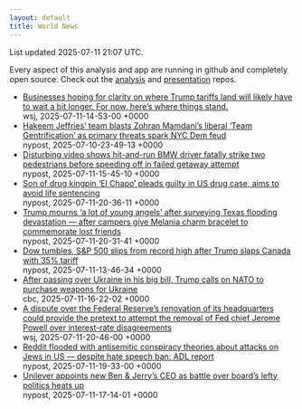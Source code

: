 ```yaml
---
layout: default
title: World News
---
```


<div markdown="0">
<div class="byline small text-muted">List updated <span class="datetime">2025-07-11 21:07 UTC</span>.</div>

<p>Every aspect of this analysis and app are running in github and completely open source. Check out the <a href="https://github.com/Castro-Media/Analysis">analysis</a> and <a href="https://github.com/Castro-Media/TopStoryReview.com">presentation</a> repos.</p>
<ul>
<li><a href='https://www.wsj.com/economy/trade/trump-tariffs-countries-goods-explained-b9878e1a'>Businesses hoping for clarity on where Trump tariffs land will likely have to wait a bit longer. For now, here&#8217;s where things stand.</a><div class='byline small text-muted'>wsj, <span class="datetime">2025-07-11-14-53-00 +0000</span></div></li>
<li><a href='https://nypost.com/2025/07/10/us-news/hakeem-jeffries-team-blasts-zohran-mamdanis-liberal-team-gentrification-as-primary-threats-spark-nyc-dem-feud/'>Hakeem Jeffries&#8217; team blasts Zohran Mamdani&#8217;s liberal &#8216;Team Gentrification&#8217; as primary threats spark NYC Dem feud</a><div class='byline small text-muted'>nypost, <span class="datetime">2025-07-10-23-49-13 +0000</span></div></li>
<li><a href='https://nypost.com/2025/07/11/us-news/hit-and-run-driver-kills-two-pedestrians-on-nyc-street-before-zooming-off-cops/'>Disturbing video shows&#160;hit-and-run BMW driver fatally strike two pedestrians before speeding off in failed getaway attempt</a><div class='byline small text-muted'>nypost, <span class="datetime">2025-07-11-15-45-10 +0000</span></div></li>
<li><a href='https://nypost.com/2025/07/11/us-news/son-of-drug-kingpin-el-chapo-pleads-guilty-in-us-drug-case-aims-to-avoid-life-sentencing/'>Son of drug kingpin &#8216;El Chapo&#8217; pleads guilty in US drug case, aims to avoid life sentencing</a><div class='byline small text-muted'>nypost, <span class="datetime">2025-07-11-20-36-11 +0000</span></div></li>
<li><a href='https://nypost.com/2025/07/11/us-news/texas-flooding-donald-trump-melania-visit-victims-rescuers/'>Trump mourns &#8216;a lot of young angels&#8217; after surveying Texas flooding devastation &#8212; after campers give Melania charm bracelet to commemorate lost friends</a><div class='byline small text-muted'>nypost, <span class="datetime">2025-07-11-20-31-41 +0000</span></div></li>
<li><a href='https://nypost.com/2025/07/11/business/sampp-500-slips-from-record-high-after-trump-slaps-canada-with-35-tariff/'>Dow tumbles, S&P 500 slips from record high after Trump slaps Canada with 35% tariff</a><div class='byline small text-muted'>nypost, <span class="datetime">2025-07-11-13-46-34 +0000</span></div></li>
<li><a href='https://www.cbc.ca/news/world/us-nato-ukraine-weapons-1.7582844?cmp=rss'>After passing over Ukraine in his big bill, Trump calls on NATO to purchase weapons for Ukraine</a><div class='byline small text-muted'>cbc, <span class="datetime">2025-07-11-16-22-02 +0000</span></div></li>
<li><a href='https://www.wsj.com/economy/central-banking/jerome-powell-fed-renovations-trump-fb9793df'>A dispute over the Federal Reserve&#8217;s renovation of its headquarters could provide the pretext to attempt the removal of Fed chief Jerome Powell over interest-rate disagreements</a><div class='byline small text-muted'>wsj, <span class="datetime">2025-07-11-20-46-00 +0000</span></div></li>
<li><a href='https://nypost.com/2025/07/11/business/reddit-flooded-with-antisemitic-conspiracy-theories-about-attacks-on-jews-in-us-despite-hate-speech-ban-adl-report/'>Reddit flooded with antisemitic conspiracy theories about attacks  on Jews in US &#8212; despite hate speech ban: ADL report</a><div class='byline small text-muted'>nypost, <span class="datetime">2025-07-11-19-33-00 +0000</span></div></li>
<li><a href='https://nypost.com/2025/07/11/business/unilever-appoints-new-ben-amp-jerrys-ceo-as-battle-over-boards-lefty-politics-heats-up/'>Unilever appoints new Ben & Jerry&#8217;s CEO as battle over board&#8217;s lefty politics heats up</a><div class='byline small text-muted'>nypost, <span class="datetime">2025-07-11-17-14-01 +0000</span></div></li>
</ul>
</div>
